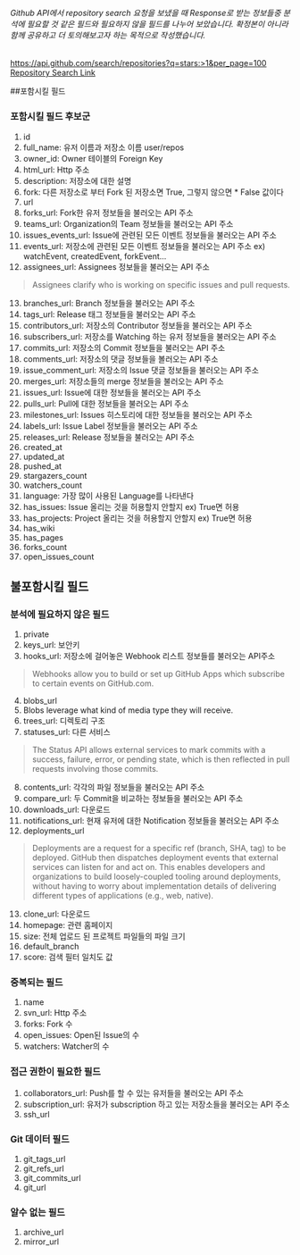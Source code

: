 ###### Github API에서 repository search 요청을 보냈을 때 Response로 받는 정보들중 분석에 필요할 것 같은 필드와 필요하지 않을 필드를 나누어 보았습니다. 확정본이 아니라 함께 공유하고 더 토의해보고자 하는 목적으로 작성했습니다.

https://api.github.com/search/repositories?q=stars:>1&per_page=100
[Repository Search Link](https://api.github.com/search/repositories?q=stars:>1&per_page=100)


##포함시킬 필드

### 포함시킬 필드 후보군
1. id
2. full_name: 유저 이름과 저장소 이름 user/repos
3. owner_id: Owner 테이블의 Foreign Key
4. html_url: Http 주소
5. description: 저장소에 대한 설명
6. fork: 다른 저장소로 부터 Fork 된 저장소면 True, 그렇지 않으면 * False 값이다
7. url
8. forks_url: Fork한 유저 정보들을 불러오는 API 주소
9. teams_url: Organization의 Team 정보들을 불러오는 API 주소
10. issues_events_url: Issue에 관련된 모든 이벤트 정보들을 불러오는 API 주소
11. events_url: 저장소에 관련된 모든 이벤트 정보들을 불러오는 API 주소 ex) watchEvent, createdEvent, forkEvent…
12. assignees_url: Assignees 정보들을 불러오는 API 주소
> Assignees clarify who is working on specific issues and pull requests.

13. branches_url: Branch 정보들을 불러오는 API 주소
14. tags_url: Release 태그 정보들을 불러오는 API 주소
15. contributors_url: 저장소의 Contributor 정보들을 불러오는 API 주소
16. subscribers_url: 저장소를 Watching 하는 유저 정보들을 불러오는 API 주소
17. commits_url: 저장소의 Commit 정보들을 불러오는 API 주소
18. comments_url: 저장소의 댓글 정보들을 볼러오는 API 주소
19. issue_comment_url: 저장소의 Issue 댓글 정보들을 불러오는 API 주소
20. merges_url: 저장소들의 merge 정보들을 불러오는 API 주소
21. issues_url: Issue에 대한 정보들을 불러오는 API 주소
22. pulls_url: Pull에 대한 정보들을 불러오는 API 주소
23. milestones_url: Issues 히스토리에 대한 정보들을 불러오는 API 주소
24. labels_url: Issue Label 정보들을 불러오는 API 주소
25. releases_url: Release 정보들을 불러오는 API 주소
26. created_at
27. updated_at
28. pushed_at
29. stargazers_count
30. watchers_count
31. language: 가장 많이 사용된 Language를 나타낸다
32. has_issues: Issue 올리는 것을 허용할지 안할지 ex) True면 허용
33. has_projects: Project 올리는 것을 허용할지 안할지 ex) True면 허용
34. has_wiki
35. has_pages
36. forks_count
37. open_issues_count

## 불포함시킬 필드

### 분석에 필요하지 않은 필드
1. private
2. keys_url: 보안키
3. hooks_url: 저장소에 걸어놓은 Webhook 리스트 정보들를 불러오는 API주소
> Webhooks allow you to build or set up GitHub Apps which subscribe to certain events on GitHub.com.

4. blobs_url
5. Blobs leverage what kind of media type they will receive.
6. trees_url: 디렉토리 구조
7. statuses_url: 다른 서비스 
> The Status API allows external services to mark commits with a success, failure, error, or pending state, which is then reflected in pull requests involving those commits.

8. contents_url: 각각의 파일 정보들을 불러오는 API 주소
9. compare_url: 두 Commit을 비교하는 정보들을 불러오는 API 주소
10. downloads_url: 다운로드
11. notifications_url: 현재 유저에 대한 Notification 정보들을 불러오는 API 주소
12. deployments_url
> Deployments are a request for a specific ref (branch, SHA, tag) to be deployed. GitHub then dispatches deployment events that external services can listen for and act on. This enables developers and organizations to build loosely-coupled tooling around deployments, without having to worry about implementation details of delivering different types of applications (e.g., web, native).

13. clone_url: 다운로드
14. homepage: 관련 홈페이지
15. size: 전체 업로드 된 프로젝트 파일들의 파일 크기
16. default_branch
17. score: 검색 필터 일치도 값

### 중복되는 필드
1. name
2. svn_url: Http 주소
3. forks: Fork 수
4. open_issues: Open된 Issue의 수
5. watchers: Watcher의 수

### 접근 권한이 필요한 필드
1. collaborators_url: Push를 할 수 있는 유저들을 불러오는 API 주소
2. subscription_url: 유저가 subscription 하고 있는 저장소들을 불러오는 API 주소
3. ssh_url

### Git 데이터 필드
1. git_tags_url
2. git_refs_url
3. git_commits_url
4. git_url

### 알수 없는 필드
1. archive_url
2. mirror_url
